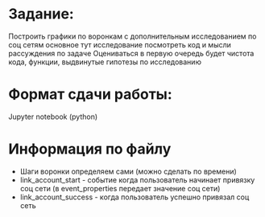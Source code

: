 # Задание:
Построить графики по воронкам с дополнительным исследованием по соц сетям
основное тут исследование посмотреть код и мысли рассуждения по задаче
Оцениваться в первую очередь будет чистота кода, функции, выдвинутые гипотезы по исследованию


# Формат сдачи работы:
Jupyter notebook (python)

# Информация по файлу
- Шаги воронки определяем сами (можно сделать по времени)
- link_account_start - событие когда пользователь начинает привязку соц сети (в event_properties передает значение соц сети)
- link_account_success - когда пользователь успешно привязал соц сеть

